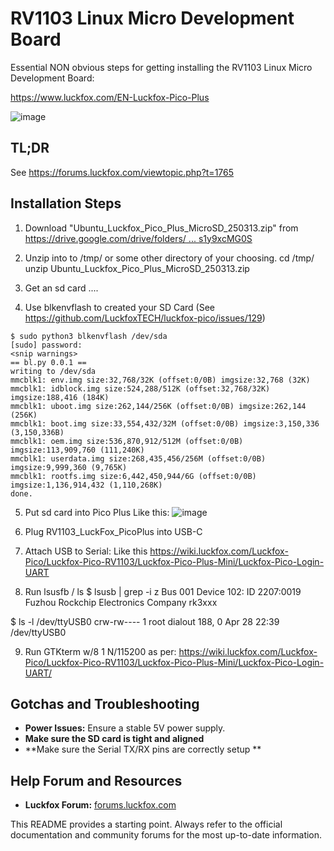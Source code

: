 # RV1103 Linux Micro Development Board

Essential NON obvious steps for getting installing the RV1103 Linux Micro Development Board:

https://www.luckfox.com/EN-Luckfox-Pico-Plus

![image](https://github.com/user-attachments/assets/6da35e83-3856-4d30-8884-4c2dd1e89cfc)



## TL;DR
See https://forums.luckfox.com/viewtopic.php?t=1765

## Installation Steps

1.  Download "Ubuntu_Luckfox_Pico_Plus_MicroSD_250313.zip" from [https://drive.google.com/drive/folders/ ... s1y9xcMG0S](https://drive.google.com/drive/folders/14kFWY93MZ4Zga4ke2PVQgUs1y9xcMG0S)

2.  Unzip into  to /tmp/ or some other directory of your choosing.
    cd /tmp/
    unzip Ubuntu_Luckfox_Pico_Plus_MicroSD_250313.zip
3. Get an sd card ....

4. Use blkenvflash to created your SD Card
   (See https://github.com/LuckfoxTECH/luckfox-pico/issues/129)    

```
$ sudo python3 blkenvflash /dev/sda
[sudo] password:
<snip warnings>
== bl.py 0.0.1 ==
writing to /dev/sda
mmcblk1: env.img size:32,768/32K (offset:0/0B) imgsize:32,768 (32K)
mmcblk1: idblock.img size:524,288/512K (offset:32,768/32K) imgsize:188,416 (184K)
mmcblk1: uboot.img size:262,144/256K (offset:0/0B) imgsize:262,144 (256K)
mmcblk1: boot.img size:33,554,432/32M (offset:0/0B) imgsize:3,150,336 (3,150,336B)
mmcblk1: oem.img size:536,870,912/512M (offset:0/0B) imgsize:113,909,760 (111,240K)
mmcblk1: userdata.img size:268,435,456/256M (offset:0/0B) imgsize:9,999,360 (9,765K)
mmcblk1: rootfs.img size:6,442,450,944/6G (offset:0/0B) imgsize:1,136,914,432 (1,110,268K)
done.
```

5.  Put sd card into Pico Plus
    Like this:
    ![image](https://github.com/user-attachments/assets/d7c359ed-1a93-435d-a492-0a2fbf83f101)

7. Plug RV1103_LuckFox_PicoPlus into USB-C 

8. Attach USB to Serial:
   Like this https://wiki.luckfox.com/Luckfox-Pico/Luckfox-Pico-RV1103/Luckfox-Pico-Plus-Mini/Luckfox-Pico-Login-UART

9. Run lsusfb / ls
$ lsusb | grep -i z
Bus 001 Device 102: ID 2207:0019 Fuzhou Rockchip Electronics Company rk3xxx

$ ls -l /dev/ttyUSB0
crw-rw---- 1 root dialout 188, 0 Apr 28 22:39 /dev/ttyUSB0

9. Run GTKterm w/8 1 N/115200 as per:
https://wiki.luckfox.com/Luckfox-Pico/Luckfox-Pico-RV1103/Luckfox-Pico-Plus-Mini/Luckfox-Pico-Login-UART/

## Gotchas and Troubleshooting

  * **Power Issues:** Ensure a stable 5V power supply.
  * **Make sure the SD card is tight and aligned** 
  * **Make sure the Serial TX/RX pins are correctly setup **

## Help Forum and Resources

  * **Luckfox Forum:** [forums.luckfox.com](https://forums.luckfox.com/)
  
This README provides a starting point. Always refer to the official documentation and community forums for the most up-to-date information.

